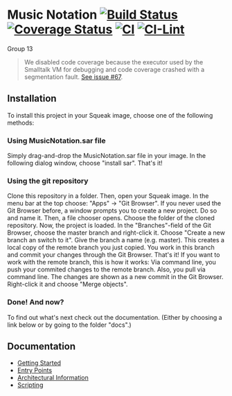 
# Music Notation [![Build Status](https://travis-ci.org/hpi-swa-teaching/MusicNotation.svg)](https://travis-ci.org/hpi-swa-teaching/MusicNotation) [![Coverage Status](https://coveralls.io/repos/github/hpi-swa-teaching/MusicNotation/badge.svg?branch=development)](https://coveralls.io/github/hpi-swa-teaching/MusicNotation?branch=master) [![CI](https://github.com/hpi-swa-teaching/MusicNotation/actions/workflows/main.yml/badge.svg?branch=development)](https://github.com/hpi-swa-teaching/MusicNotation/actions/workflows/main.yml) [![CI-Lint](https://github.com/hpi-swa-teaching/MusicNotation/actions/workflows/ci-linter.yml/badge.svg?branch=development)](https://github.com/hpi-swa-teaching/MusicNotation/actions/workflows/ci-linter.yml)

Group 13

> We disabled code coverage because the executor used by the Smalltalk VM for debugging and code coverage crashed with a segmentation fault. [See issue #67](https://github.com/hpi-swa-teaching/MusicNotation/issues/67).

## Installation

To install this project in your Squeak image, choose one of the following methods:

### Using MusicNotation.sar file

Simply drag-and-drop the MusicNotation.sar file in your image. In the following dialog window, choose "install sar". That's it!

### Using the git repository

Clone this repository in a folder. Then, open your Squeak image. In the menu bar at the top choose: "Apps" -> "Git Browser". If you never used the Git Browser before, a window prompts you to create a new project. Do so and name it. Then, a file chooser opens. Choose the folder of the cloned repository. Now, the project is loaded. In the "Branches"-field of the Git Browser, choose the master branch and right-click it. Choose "Create a new branch an switch to it". Give the branch a name (e.g. master). This creates a local copy of the remote branch you just copied. You work in this branch and commit your changes through the Git Browser. That's it!
If you want to work with the remote branch, this is how it works:
Via command line, you push your commited changes to the remote branch. Also, you pull via command line. The changes are shown as a new commit in the Git Browser. Right-click it and choose "Merge objects". 

### Done! And now?

To find out what's next check out the documentation. 
(Either by choosing a link below or by going to the folder "docs".)

## Documentation 
- [Getting Started](./docs/getting-started.md)
- [Entry Points](./docs/entry-points.md)
- [Architectural Information](./docs/architectural-information.md)
- [Scripting](./docs/scripting.md)
